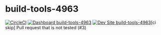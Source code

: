 # build-tools-4963

[![CircleCI](https://circleci.com/gh/pantheon-ci-bot/build-tools-4963.svg?style=shield)](https://circleci.com/gh/pantheon-ci-bot/build-tools-4963)
[![Dashboard build-tools-4963](https://img.shields.io/badge/dashboard-build_tools_4963-yellow.svg)](https://dashboard.pantheon.io/sites/afa45acf-2215-4374-83a9-894072a93e70#dev/code)
[![Dev Site build-tools-4963](https://img.shields.io/badge/site-build_tools_4963-blue.svg)](http://dev-build-tools-4963.pantheonsite.io/)[ci skip] Pull request that is not tested (#3)

